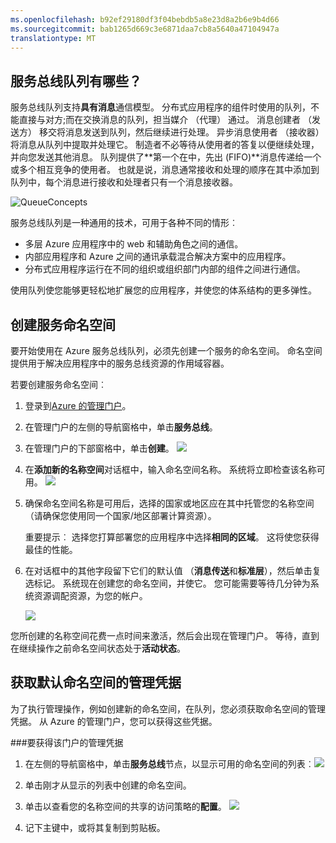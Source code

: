 ```yaml
---
ms.openlocfilehash: b92ef29180df3f04bebdb5a8e23d8a2b6e9b4d66
ms.sourcegitcommit: bab1265d669c3e6871daa7cb8a5640a47104947a
translationtype: MT
---
```

<a id="what-are-service-bus-queues"></a>
## 服务总线队列有哪些？

服务总线队列支持**具有消息**通信模型。 分布式应用程序的组件时使用的队列，不能直接与对方;而在交换消息的队列，担当媒介 （代理） 通过。 消息创建者 （发送方） 移交将消息发送到队列，然后继续进行处理。
异步消息使用者 （接收器） 将消息从队列中提取并处理它。 制造者不必等待从使用者的答复以便继续处理，并向您发送其他消息。 队列提供了**第一个在中，先出 (FIFO)**消息传递给一个或多个相互竞争的使用者。 也就是说，消息通常接收和处理的顺序在其中添加到队列中，每个消息进行接收和处理者只有一个消息接收器。

![QueueConcepts](./media/service-bus-java-how-to-create-queue/sb-queues-08.png)

服务总线队列是一种通用的技术，可用于各种不同的情形︰

-   多层 Azure 应用程序中的 web 和辅助角色之间的通信。
-   内部应用程序和 Azure 之间的通讯承载混合解决方案中的应用程序。
-   分布式应用程序运行在不同的组织或组织部门内部的组件之间进行通信。

使用队列使您能够更轻松地扩展您的应用程序，并使您的体系结构的更多弹性。

## 创建服务命名空间

要开始使用在 Azure 服务总线队列，必须先创建一个服务的命名空间。 命名空间提供用于解决应用程序中的服务总线资源的作用域容器。

若要创建服务命名空间︰

1.  登录到[Azure 的管理门户][]。

2.  在管理门户的左侧的导航窗格中，单击**服务总线**。

3.  在管理门户的下部窗格中，单击**创建**。
    ![](./media/service-bus-java-how-to-create-queue/sb-queues-03.png)

4.  在**添加新的名称空间**对话框中，输入命名空间名称。
    系统将立即检查该名称可用。
    ![](./media/service-bus-java-how-to-create-queue/sb-queues-04.png)

5.  确保命名空间名称是可用后，选择的国家或地区应在其中托管您的名称空间 （请确保您使用同一个国家/地区部署计算资源）。

    重要提示︰ 选择您打算部署您的应用程序中选择**相同的区域**。 这将使您获得最佳的性能。

6.  在对话框中的其他字段留下它们的默认值 （**消息传送**和**标准层**），然后单击复选标记。 系统现在创建您的命名空间，并使它。 您可能需要等待几分钟为系统资源调配资源，为您的帐户。

    ![](./media/service-bus-java-how-to-create-queue/getting-started-multi-tier-27.png)

您所创建的名称空间花费一点时间来激活，然后会出现在管理门户。 等待，直到在继续操作之前命名空间状态处于**活动状态**。

## 获取默认命名空间的管理凭据

为了执行管理操作，例如创建新的命名空间，在队列，您必须获取命名空间的管理凭据。 从 Azure 的管理门户，您可以获得这些凭据。

###要获得该门户的管理凭据

1.  在左侧的导航窗格中，单击**服务总线**节点，以显示可用的命名空间的列表︰![](./media/service-bus-java-how-to-create-queue/sb-queues-13.png)

2.  单击刚才从显示的列表中创建的命名空间。

3.  单击以查看您的名称空间的共享的访问策略的**配置**。
    ![](./media/service-bus-java-how-to-create-queue/sb-queues-14.png)

4.  记下主键中，或将其复制到剪贴板。

  [Azure 的管理门户]: http://manage.windowsazure.com
  [Azure 的管理门户]: http://manage.windowsazure.com

  [34]: ./media/service-bus-java-how-to-create-queue/VSProperties.png
